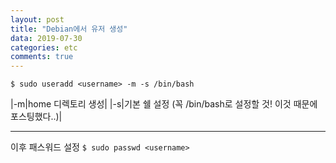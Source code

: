 ```yaml
---
layout: post
title: "Debian에서 유저 생성"
data: 2019-07-30
categories: etc
comments: true
---
```


```$ sudo useradd <username> -m -s /bin/bash```

|-m|home 디렉토리 생성|
|-s|기본 쉘 설정 (꼭 /bin/bash로 설정할 것! 이것 때문에 포스팅했다..)|

***

이후 패스워드 설정
```$ sudo passwd <username>```
